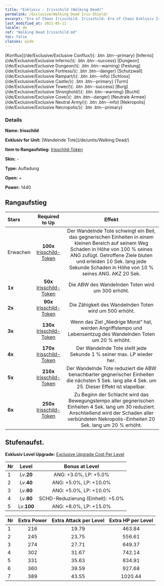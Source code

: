 ```yaml
---
title: "Exklusiv - Irisschild (Walking Dead)"
permalink: /Exclusive/Walking Dead Iris Shield/
excerpt: "Era of Chaos Irisschild. Irisschild. Era of Chaos Exklusiv Irisschild. Wandelnde Tote Exklusiv."
last_modified_at: 2021-05-11
locale: de
ref: "Walking Dead Irisschild.md"
toc: false
classes: wide
---
```

 [Konflux](/de/Exclusive/Exclusive Conflux/){: .btn .btn--primary} [Inferno](/de/Exclusive/Exclusive Inferno/){: .btn .btn--success} [Dungeon](/de/Exclusive/Exclusive Dungeon/){: .btn .btn--warning} [Festung](/de/Exclusive/Exclusive Fortress/){: .btn .btn--danger} [Schutzwall](/de/Exclusive/Exclusive Rampart/){: .btn .btn--info} [Schloss](/de/Exclusive/Exclusive Castle/){: .btn .btn--primary} [Turm](/de/Exclusive/Exclusive Tower/){: .btn .btn--success} [Burg](/de/Exclusive/Exclusive Stronghold/){: .btn .btn--warning} [Bucht](/de/Exclusive/Exclusive Cove/){: .btn .btn--danger} [Neutrale Armee](/de/Exclusive/Exclusive Neutral Army/){: .btn .btn--info} [Nekropolis](/de/Exclusive/Exclusive Necropolis/){: .btn .btn--primary} 

### Details
 **Name: Irisschild** 

 **Exklusiv for Unit:** [Wandelnde Tote](/de/units/Walking Dead/) 

 **Item to Rangaufstieg:** [Irisschild-Token](/ItemsDE/con_913/)

 **Skin:** -

 **Type:** Aufladung

 **Open:** +

 **Power:** 1440

## Rangaufstieg

  |     Stars    |  Required to Up | Effekt |
  |:-------------|:---------------:|:---------------:|
  |  Erwachen  | **100x** [Irisschild-Token](/ItemsDE/con_913/) | <Abschlachten> Der Wandelnde Tote schwingt ein Beil, das gegnerischen Einheiten in einem kleinen Bereich auf seinem Weg Schaden in Höhe von 100 % seines ANG zufügt. Getroffene Ziele bluten und erleiden 10 Sek. lang jede Sekunde Schaden in Höhe von 10 % seines ANG. AKZ 20 Sek. |
  | **1x** <i class="fas fa-star"/> | **50x** [Irisschild-Token](/ItemsDE/con_913/) | Die ABW des Wandelnden Toten wird um 300 erhöht. |
  | **2x** <i class="fas fa-star"/> | **90x** [Irisschild-Token](/ItemsDE/con_913/) | Die Zähigkeit des Wandelnden Toten wird um 500 erhöht. |
  | **3x** <i class="fas fa-star"/> | **130x** [Irisschild-Token](/ItemsDE/con_913/) | Wenn das Ziel „Niedrige Moral“ hat, werden Angriffstempo und Lebensentzug des Wandelnden Toten um 20 % erhöht. |
  | **4x** <i class="fas fa-star"/> | **170x** [Irisschild-Token](/ItemsDE/con_913/) | Der Wandelnde Tote stellt jede Sekunde 1 % seiner max. LP wieder her. |
  | **5x** <i class="fas fa-star"/> | **210x** [Irisschild-Token](/ItemsDE/con_913/) | Der Wandelnde Tote reduziert die ABW benachbarter gegnerischer Einheiten die nächsten 5 Sek. lang alle 4 Sek. um 25. Dieser Effekt ist stapelbar. |
  | **6x** <i class="fas fa-star"/> | **250x** [Irisschild-Token](/ItemsDE/con_913/) | Zu Beginn der Schlacht wird das Bewegungstempo aller gegnerischen Einheiten 4 Sek. lang um 30 reduziert. Anschließend wird der Schaden aller verbündeten Nekropolis-Einheiten 20 Sek. lang um 20 % erhöht. |


## Stufenaufst.
 **Exklusiv Level Upgrade:** [Exclusive Upgrade Cost Per Level](/Exclusive/ExclusiveUpgradeCostPerLevel/)

  |  Nr  |   Level  | Bonus at Level |
  |:-----|:--------:|:--------------:|
  | 1 | Lv.**20** | ANG: +3.0%, LP: +5.0% |
  | 2 | Lv.**40** | ANG: +5.0%, LP: +10.0% |
  | 3 | Lv.**60** | ANG: +5.0%, LP: +10.0% |
  | 4 | Lv.**80** | SCHD-Reduzierung (Einheit): +5.0% |
  | 5 | Lv.**100** | ANG: +8.0%, LP: +15.0% |


  |  Nr  |  Extra Power | Extra Attack per Level | Extra HP per Level |
  |:-----|:--------:|:--------:|:--------:|
  | 1 | 216 | 19.79 | 463.84 |
  | 2 | 245 | 23.75 | 556.61 |
  | 3 | 274 | 27.71 | 649.37 |
  | 4 | 302 | 31.67 | 742.14 |
  | 5 | 331 | 35.63 | 834.91 |
  | 6 | 360 | 39.59 | 927.68 |
  | 7 | 389 | 43.55 | 1020.44 |


